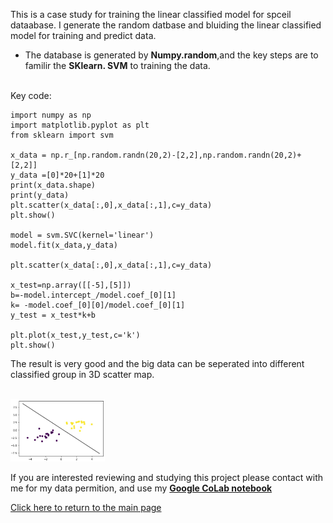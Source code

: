 This is a case study for training the linear classified model for spceil dataabase. I generate the random datbase and bluiding the linear classified model for training and predict data.

* The database is generated by **Numpy.random**,and the key steps are to familir the **SKlearn. SVM** to training the data.
<br>
Key code:

```
import numpy as np
import matplotlib.pyplot as plt
from sklearn import svm

x_data = np.r_[np.random.randn(20,2)-[2,2],np.random.randn(20,2)+[2,2]]
y_data =[0]*20+[1]*20
print(x_data.shape)
print(y_data)
plt.scatter(x_data[:,0],x_data[:,1],c=y_data)
plt.show()

model = svm.SVC(kernel='linear') 
model.fit(x_data,y_data)

plt.scatter(x_data[:,0],x_data[:,1],c=y_data)

x_test=np.array([[-5],[5]])
b=-model.intercept_/model.coef_[0][1]
k= -model.coef_[0][0]/model.coef_[0][1]
y_test = x_test*k+b

plt.plot(x_test,y_test,c='k')
plt.show()
```

The result is very good and the big data can be seperated into different classified group in 3D scatter map.

 <br> <img src="..//python/linear1.JPG" alt="drawing" width="30%"/>    
 
If you are interested reviewing and studying this project please contact with me for my data permition, and
use my [**Google CoLab notebook**](https://colab.research.google.com/drive/1FhjdinLX9dejz4spkXrhXDHuENXQM3Fq#updateTitle=true&folderId=1Q9EqShSEW9F3ULWA9Z6sSSbFlLBSQTmO)

[Click here to return to the main page](../README.md)
